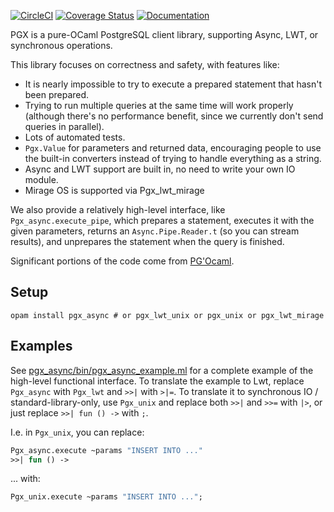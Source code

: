 [![CircleCI](https://circleci.com/gh/arenadotio/pgx.svg?style=shield)](https://circleci.com/gh/arenadotio/pgx)
[![Coverage Status](https://coveralls.io/repos/github/arenadotio/pgx/badge.svg?branch=master)](https://coveralls.io/github/arenadotio/pgx?branch=master)
[![Documentation](https://img.shields.io/badge/documentation-odoc-blue)](https://arenadotio.github.io/pgx/index.html)

PGX is a pure-OCaml PostgreSQL client library, supporting Async, LWT, or
synchronous operations.

This library focuses on correctness and safety, with features like:

 - It is nearly impossible to try to execute a prepared statement that hasn't
   been prepared.
 - Trying to run multiple queries at the same time will work properly (although
   there's no performance benefit, since we currently don't send queries in
   parallel).
 - Lots of automated tests.
 - `Pgx.Value` for parameters and returned data, encouraging people to use
   the built-in converters instead of trying to handle everything as a string.
 - Async and LWT support are built in, no need to write your own IO module.
 - Mirage OS is supported via Pgx_lwt_mirage

We also provide a relatively high-level interface, like `Pgx_async.execute_pipe`,
which prepares a statement, executes it with the given parameters, returns an
`Async.Pipe.Reader.t` (so you can stream results), and unprepares the statement
when the query is finished.

Significant portions of the code come from [PG'Ocaml](http://pgocaml.forge.ocamlcore.org/).

## Setup

```
opam install pgx_async # or pgx_lwt_unix or pgx_unix or pgx_lwt_mirage
```

## Examples

See [pgx_async/bin/pgx_async_example.ml](pgx_async/bin/pgx_async_example.ml) for
a complete example of the high-level functional interface. To translate the
example to Lwt, replace `Pgx_async` with `Pgx_lwt` and `>>|` with `>|=`. To
translate it to synchronous IO / standard-library-only, use `Pgx_unix` and
replace both `>>|` and `>>=` with `|>`, or just replace `>>| fun () ->` with `;`.

I.e. in `Pgx_unix`, you can replace:

```ocaml
Pgx_async.execute ~params "INSERT INTO ..."
>>| fun () ->
```

... with:

```ocaml
Pgx_unix.execute ~params "INSERT INTO ...";
```
